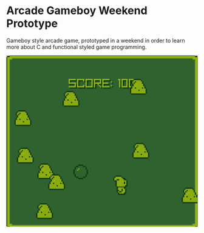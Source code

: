 # Arcade Gameboy Weekend Prototype

Gameboy style arcade game, prototyped in a weekend in order to learn more about C and functional styled game programming.

![screenshot](https://github.com/samlaconico/GameboyArcadeGame/blob/main/image.png?raw=true)

